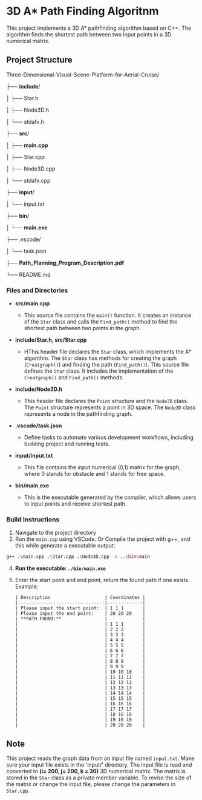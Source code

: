 # 3D A* Path Finding Algoritnm

This project implements a 3D A* pathfinding algorithm based on C++.
The algorithm finds the shortest path between two input points in a 3D numerical matrix.

## Project Structure

Three-Dimensional-Visual-Scene-Platform-for-Aerial-Cruise/

├── **include**/

│ ├── Star.h

│ ├── Node3D.h

│ └── stdafx.h

├── **src**/

│ ├── **main.cpp**

│ ├── Star.cpp

│ ├── Node3D.cpp

│ └── stdafx.cpp

├── **input**/

│ └── input.txt

├── **bin**/

│ └── **main.exe**

├── .vscode/

│ └── task.json

├── **Path_Planning_Program_Description.pdf**

└── README.md

### Files and Directories

- **src/main.cpp**

  - This source file contains the `main()` function. It creates an instance of the `Star` class and calls the `Find_path()` method to find the shortest path between two points in the graph.
- **include/Star.h, src/Star.cpp**

  - HThis header file declares the `Star` class, which implements the A* algorithm. The `Star` class has methods for creating the graph (`Creatgraph()`) and finding the path (`Find_path()`). This source file defines the `Star` class. It includes the implementation of the `Creatgraph()` and `Find_path()` methods.
- **include/Node3D.h**

  -  This header file declares the `Point` structure and the `Node3D` class. The `Point` structure represents a point in 3D space. The `Node3D` class represents a node in the pathfinding graph.
- **.vscode/task.json**

  - Define tasks to automate various development workflows, including building project and running tests.
- **input/input.txt**

  -  This file contains the input numerical (0,1) matrix for the graph, where 0 stands for obstacle and 1 stands for free space.
- **bin/main.exe**

  - This is the executable generated by the compiler, which allows users to input points and receive shortest path.

### Build Instructions

1. Navigate to the project directory
2. Run the `main.cpp` using VSCode. Or Compile the project with g++, and this while generate a executable output:

  ```bash
  g++ .\main.cpp .\Star.cpp .\Node3D.cpp -o ..\bin\main
  ```
4. **Run the executable: `./bin/main.exe`**
5. Enter the start point and end point, return the found path if one exists. Example: 

   ```
   | Description                    | Coordinates |
   |--------------------------------|-------------|
   | Please input the start point:  | 1 1 1       |
   | Please input the end point:    | 20 20 20    |
   | **PATH FOUND:**                |             |
   |                                | 1 1 1       |
   |                                | 2 2 2       |
   |                                | 3 3 3       |
   |                                | 4 4 4       |
   |                                | 5 5 5       |
   |                                | 6 6 6       |
   |                                | 7 7 7       |
   |                                | 8 8 8       |
   |                                | 9 9 9       |
   |                                | 10 10 10    |
   |                                | 11 11 11    |
   |                                | 12 12 12    |
   |                                | 13 13 13    |
   |                                | 14 14 14    |
   |                                | 15 15 15    |
   |                                | 16 16 16    |
   |                                | 17 17 17    |
   |                                | 18 18 18    |
   |                                | 19 19 19    |
   |                                | 20 20 20    |
   ```
## Note

This project reads the graph data from an input file named `input.txt`. Make sure your input file exists in the 'input/' directory.
The input file is read and converted to **(i= 200, j= 200, k = 30)** 3D numerical matrix. The matrix is stored in the `Star` class as a private member variable. To revise the size of the matrix or change the input file, please change the parameters in `Star.cpp`.

